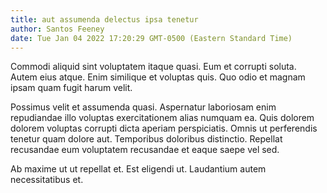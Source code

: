 ```yaml
---
title: aut assumenda delectus ipsa tenetur
author: Santos Feeney
date: Tue Jan 04 2022 17:20:29 GMT-0500 (Eastern Standard Time)
---
```

Commodi aliquid sint voluptatem itaque quasi. Eum et corrupti soluta. Autem eius atque. Enim similique et voluptas quis. Quo odio et magnam ipsam quam fugit harum velit.

 Possimus velit et assumenda quasi. Aspernatur laboriosam enim repudiandae illo voluptas exercitationem alias numquam ea. Quis dolorem dolorem voluptas corrupti dicta aperiam perspiciatis. Omnis ut perferendis tenetur quam dolore aut. Temporibus doloribus distinctio. Repellat recusandae eum voluptatem recusandae et eaque saepe vel sed.

 Ab maxime ut ut repellat et. Est eligendi ut. Laudantium autem necessitatibus et.